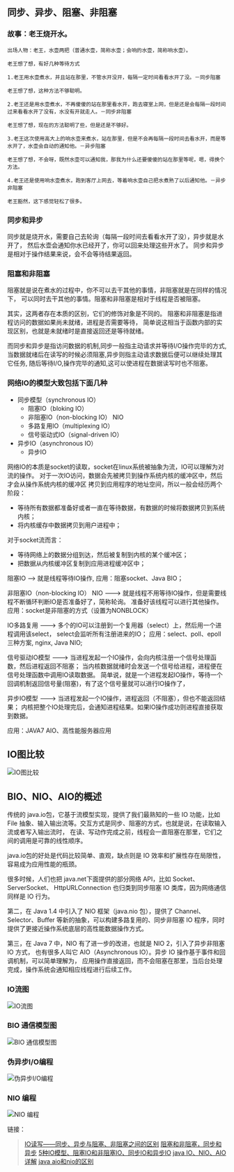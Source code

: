 ## 同步、异步、阻塞、非阻塞


### 故事：老王烧开水。
```
出场人物：老王，水壶两把（普通水壶，简称水壶；会响的水壶，简称响水壶）。

老王想了想，有好几种等待方式

1.老王用水壶煮水，并且站在那里，不管水开没开，每隔一定时间看看水开了没。－同步阻塞

老王想了想，这种方法不够聪明。

2.老王还是用水壶煮水，不再傻傻的站在那里看水开，跑去寝室上网，但是还是会每隔一段时间过来看看水开了没有，水没有开就走人。－同步非阻塞

老王想了想，现在的方法聪明了些，但是还是不够好。

3.老王这次使用高大上的响水壶来煮水，站在那里，但是不会再每隔一段时间去看水开，而是等水开了，水壶会自动的通知他。－异步阻塞

老王想了想，不会呀，既然水壶可以通知我，那我为什么还要傻傻的站在那里等呢，嗯，得换个方法。

4.老王还是使用响水壶煮水，跑到客厅上网去，等着响水壶自己把水煮熟了以后通知他。－异步非阻塞

老王豁然，这下感觉轻松了很多。
```
### 同步和异步

同步就是烧开水，需要自己去轮询（每隔一段时间去看看水开了没），异步就是水开了，
然后水壶会通知你水已经开了，你可以回来处理这些开水了。
同步和异步是相对于操作结果来说，会不会等待结果返回。

### 阻塞和非阻塞

阻塞就是说在煮水的过程中，你不可以去干其他的事情，非阻塞就是在同样的情况下，
可以同时去干其他的事情。阻塞和非阻塞是相对于线程是否被阻塞。

其实，这两者存在本质的区别，它们的修饰对象是不同的。
阻塞和非阻塞是指进程访问的数据如果尚未就绪，进程是否需要等待，
简单说这相当于函数内部的实现区别，也就是未就绪时是直接返回还是等待就绪。

而同步和异步是指访问数据的机制,同步一般指主动请求并等待I/O操作完毕的方式,
当数据就绪后在读写的时候必须阻塞,异步则指主动请求数据后便可以继续处理其它任务,
随后等待I/O,操作完毕的通知,这可以使进程在数据读写时也不阻塞。


### 网络IO的模型大致包括下面几种
-   同步模型（synchronous IO）
    -   阻塞IO（bloking IO）  
    -   非阻塞IO（non-blocking IO） NIO
    -   多路复用IO（multiplexing IO） 
    -   信号驱动式IO（signal-driven IO）
-   异步IO（asynchronous IO）
    -   异步IO

网络IO的本质是socket的读取，socket在linux系统被抽象为流，IO可以理解为对流的操作。
对于一次IO访问，数据会先被拷贝到操作系统内核的缓冲区中，然后才会从操作系统内核的缓冲区
拷贝到应用程序的地址空间，所以一般会经历两个阶段：

-   等待所有数据都准备好或者一直在等待数据，有数据的时候将数据拷贝到系统内核；
-   将内核缓存中数据拷贝到用户进程中；

对于socket流而言：

-   等待网络上的数据分组到达，然后被复制到内核的某个缓冲区；
-   把数据从内核缓冲区复制到应用进程缓冲区中；

阻塞IO --> 就是线程等待IO操作, 应用：阻塞socket、Java BIO；

非阻塞IO（non-blocking IO） NIO --->  就是线程不用等待IO操作，但是需要线程不断循环判断IO是否准备好了，简称轮询。
准备好该线程可以进行其他操作。 应用：socket是非阻塞的方式（设置为NONBLOCK）

IO多路复用 ---> 多个的IO可以注册到一个复用器（select）上，然后用一个进程调用该select，
 select会监听所有注册进来的IO；
应用：select、poll、epoll三种方案, nginx, Java NIO;

信号驱动IO模型 ---> 当进程发起一个IO操作，会向内核注册一个信号处理函数，然后进程返回不阻塞；
当内核数据就绪时会发送一个信号给进程，进程便在信号处理函数中调用IO读取数据。
简单说，就是一个进程发起IO操作，等待一个回调机制返回信号量(阻塞)，有了这个信号量就可以进行IO操作了，

异步IO模型 --->  当进程发起一个IO操作，进程返回（不阻塞），但也不能返回结果；
内核把整个IO处理完后，会通知进程结果。如果IO操作成功则进程直接获取到数据。

应用：JAVA7 AIO、高性能服务器应用

## IO图比较
![IO图比较](https://pic2.zhimg.com/v2-fba5dcdad48d31bd560fd3634acaa551_b.jpg)
 
## BIO、NIO、AIO的概述
传统的 java.io包，它基于流模型实现，提供了我们最熟知的一些 IO 功能，比如 File 抽象、输入输出流等。交互方式是同步、阻塞的方式，也就是说，在读取输入流或者写入输出流时，
在读、写动作完成之前，线程会一直阻塞在那里，它们之间的调用是可靠的线性顺序。

java.io包的好处是代码比较简单、直观，缺点则是 IO 效率和扩展性存在局限性，容易成为应用性能的瓶颈。

很多时候，人们也把 java.net下面提供的部分网络 API，比如 Socket、ServerSocket、
HttpURLConnection 也归类到同步阻塞 IO 类库，因为网络通信同样是 IO 行为。

第二，在 Java 1.4 中引入了 NIO 框架（java.nio 包），提供了 Channel、Selector、Buffer 
等新的抽象，可以构建多路复用的、同步非阻塞 IO 程序，同时提供了更接近操作系统底层的高性能数据操作方式。

第三，在 Java 7 中，NIO 有了进一步的改进，也就是 NIO 2，引入了异步非阻塞 IO 方式，
也有很多人叫它 AIO（Asynchronous IO）。异步 IO 操作基于事件和回调机制，可以简单理解为，
应用操作直接返回，而不会阻塞在那里，当后台处理完成，操作系统会通知相应线程进行后续工作。

### IO流图
![IO流图](https://images2018.cnblogs.com/blog/1302135/201808/1302135-20180816173529402-760533731.png)

### BIO 通信模型图
![BIO 通信模型图](http://blog.anxpp.com/usr/uploads/2016/05/549520916.png)

### 伪异步I/O编程
![伪异步I/O编程](http://blog.anxpp.com/usr/uploads/2016/05/614169023.png)

### NIO 编程
![NIO 编程](http://dl2.iteye.com/upload/attachment/0095/0309/21c0d590-0547-386e-ab24-ce1cf7bf3283.png)


链接：
> [IO读写——同步、异步与阻塞、非阻塞之间的区别](https://blog.csdn.net/caisongcheng_good/article/details/80241617)
> [阻塞和非阻塞，同步和异步](https://www.cnblogs.com/George1994/p/6702084.html)
> [5种IO模型、阻塞IO和非阻塞IO、同步IO和异步IO](https://www.zhihu.com/search?type=content&q=同步异步阻塞非阻塞及五种io)
> [java IO、NIO、AIO详解](https://www.cnblogs.com/sxkgeek/p/9488703.html)
> [java aio和nio的区别](https://blog.csdn.net/luzhensmart/article/details/82230076)

